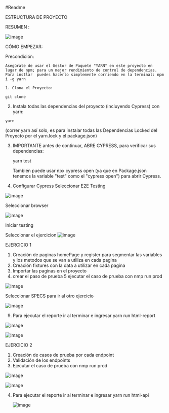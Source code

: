 #Readme

ESTRUCTURA DE PROYECTO

RESUMEN : 

![image](https://github.com/icastrillon/cypressSwagger/assets/33946503/28b075ef-bb38-4049-a702-69fa757bc689)


CÓMO EMPEZAR:

Precondición:

    Asegúrate de usar el Gestor de Paquete "YARN" en este proyecto en lugar de npm; para un mejor rendimiento de control de dependencias.
    Para instlar  puedes hacerlo simplemente corriendo en la terminal: npm i -g yarn

    1. Clona el Proyecto:

    git clone


   2. Instala todas las dependencias del proyecto (incluyendo Cypress) con yarn:

 	yarn
  (correr yarn así solo, es para instalar todas las Dependencias Locked del Proyecto por el yarn.lock y el package.json)

3. IMPORTANTE antes de continuar, ABRE CYPRESS, para verificar sus dependencias:

	 yarn test

   También puede usar npx cypress open (ya que en Package.json tenemos la variable "test" como el "cypress open") para abrir Cypress.
   
4.  Configurar Cypress
Seleccionar E2E Testing

   ![image](https://github.com/icastrillon/retoAutomatizacion/assets/33946503/1a5fdba5-9aec-4dbb-807c-95c2e6f14b71)

Seleccionar browser 

![image](https://github.com/icastrillon/retoAutomatizacion/assets/33946503/1a05a92c-62a2-4251-b881-1c28d3c3540b)

Iniciar testing 

Seleccionar el ejercicion
![image](https://github.com/icastrillon/retoAutomatizacion/assets/33946503/aecd2e68-7924-4c7b-965a-4715753bf6c9)


EJERCICIO 1 
1. Creación de paginas 
	homePage y register 
	para segmentar las variables y los metodos que se van a utiliza en cada pagina 
2. Creación fixtures con la data a utilizar en cada pagina 
3. Importar las paginas en el proyecto 
4. crear el paso de prueba 
5 ejecutar el caso de prueba con nmp run prod


![image](https://github.com/icastrillon/retoAutomatizacion/assets/33946503/10427066-ec79-4d59-aa13-b71a2b3b5b83)

Seleccionar SPECS para ir al otro ejercicio

![image](https://github.com/icastrillon/retoAutomatizacion/assets/33946503/7ce97cbf-ffb4-4146-b6ed-bd9120ef98cb)

9. Para ejecutar el reporte ir al terminar e ingresar
    yarn run html-report 

![image](https://github.com/icastrillon/retoAutomatizacion/assets/33946503/8eca37a2-57a3-4d8a-88d3-1cc66e0523fe)

![image](https://github.com/icastrillon/retoAutomatizacion/assets/33946503/4ecb5fc7-cab4-4e76-907b-dd298e74e512)


EJERCICIO 2 
1. Creación de casos de prueba por cada endpoint
2. Validación de los endpoints
3. Ejecutar el caso de prueba con nmp run prod

![image](https://github.com/icastrillon/retoAutomatizacion/assets/33946503/1a0c97a0-2d39-41d6-bd9a-3e9f40a9981f)


![image](https://github.com/icastrillon/retoAutomatizacion/assets/33946503/0f938ccf-a902-4477-812b-5b10cf2ff4d6)

4. Para ejecutar el reporte ir al terminar e ingresar
   yarn run html-api

   ![image](https://github.com/icastrillon/retoAutomatizacion/assets/33946503/9032ed81-da28-4b6e-b712-398034bf1227)
